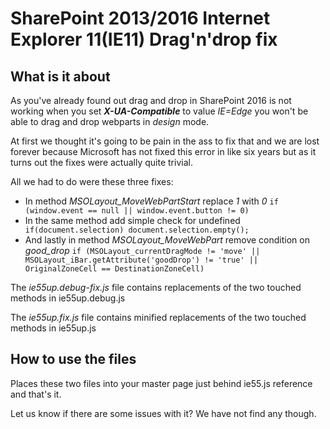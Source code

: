 # SharePoint 2013/2016 Internet Explorer 11(IE11) Drag'n'drop fix

## What is it about
As you've already found out drag and drop in SharePoint 2016 is not working when you set ***X-UA-Compatible*** to value *IE=Edge* you won't be able to drag and drop webparts in *design* mode.

At first we thought it's going to be pain in the ass to fix that and we are lost forever because Microsoft has not fixed this error in like six years but as it turns out the fixes were actually quite trivial. 

All we had to do were these three fixes:
- In method *MSOLayout_MoveWebPartStart* replace *1* with *0*
``` if (window.event == null || window.event.button != 0) ```
- In the same method add simple check for undefined
``` 	if(document.selection) document.selection.empty(); ```
- And lastly in method *MSOLayout_MoveWebPart* remove condition on *good_drop*
```if (MSOLayout_currentDragMode != 'move' || MSOLayout_iBar.getAttribute('goodDrop') != 'true' || OriginalZoneCell == DestinationZoneCell)```

The *ie55up.debug-fix.js* file contains replacements of the two touched methods in ie55up.debug.js

The *ie55up.fix.js* file contains minified replacements of the two touched methods in ie55up.js

## How to use the files
Places these two files into your master page just behind ie55.js reference and that's it. 

Let us know if there are some issues with it? We have not find any though.
